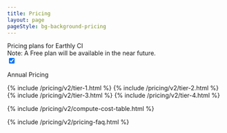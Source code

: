 ```yaml
---
title: Pricing
layout: page
pageStyle: bg-background-pricing
---
```


<link rel="stylesheet" href="/assets/css/subpage.css">

<div class="text-xl lg:text-2xl text-slate-500 -mt-4 pt-1 pb-3">
    Pricing plans for Earthly CI 
</div>

<div class="text-base text-slate-500 -mt-4 pt-2 pb-3">
   <span class="font-semibold"> Note:</span> A Free plan will be available in the near future.
</div>

<div class="flex items-center mb-4">
  <label class="toggle-switch">
    <input id="pricing-toggle-switch" type="checkbox" checked>
    <span class="slider"></span>
  </label>

  <span class="ml-2">Annual Pricing</span>
</div>

<div class="grid grid-cols-1 gap-4 lg:gap-2 lg:grid-cols-4 mb-12 relative z-10">
  {% include /pricing/v2/tier-1.html  %}
  {% include /pricing/v2/tier-2.html  %}
  {% include /pricing/v2/tier-3.html  %}
  {% include /pricing/v2/tier-4.html  %}

</div>

{% include /pricing/v2/compute-cost-table.html  %}

{% include /pricing/v2/pricing-faq.html  %}

<script>
  document.addEventListener('DOMContentLoaded', function () {
    var checkbox = document.getElementById('pricing-toggle-switch')

    checkbox.addEventListener('change', function () {
      if (checkbox.checked) {
        document.getElementById("tier-1-pricing").innerText = 9
        document.getElementById("tier-2-pricing").innerText = 29
        document.getElementById("tier-3-pricing").innerText = 49
        document.getElementById("tier-1-satellite-pricing").innerText = 7
        document.getElementById("tier-2-satellite-pricing").innerText = 23
        document.getElementById("tier-3-satellite-pricing").innerText = 39
      } else {
        document.getElementById("tier-1-pricing").innerText = 11
        document.getElementById("tier-2-pricing").innerText = 35
        document.getElementById("tier-3-pricing").innerText = 59
        document.getElementById("tier-1-satellite-pricing").innerText = 9
        document.getElementById("tier-2-satellite-pricing").innerText = 28
        document.getElementById("tier-3-satellite-pricing").innerText = 47
      }
    })
  })
</script>
